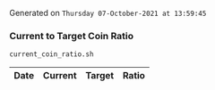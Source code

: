 Generated on `Thursday 07-October-2021 at 13:59:45`

### Current to Target Coin Ratio
`current_coin_ratio.sh`

Date|Current|Target|Ratio
---|---|---|---
